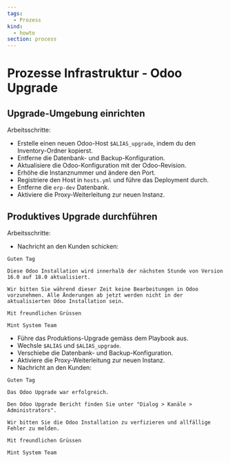```yaml
---
tags:
  - Prozess
kind:
  - howto
section: process
---
```

# Prozesse Infrastruktur - Odoo Upgrade

## Upgrade-Umgebung einrichten

Arbeitsschritte:

* Erstelle einen neuen Odoo-Host `$ALIAS_upgrade`, indem du den Inventory-Ordner kopierst.
* Entferne die Datenbank- und Backup-Konfiguration.
* Aktualisiere die Odoo-Konfiguration mit der Odoo-Revision.
* Erhöhe die Instanznummer und ändere den Port.
* Registriere den Host in `hosts.yml` und führe das Deployment durch.
* Entferne die `erp-dev` Datenbank.
* Aktiviere die Proxy-Weiterleitung zur neuen Instanz.

## Produktives Upgrade durchführen

Arbeitsschritte:

* Nachricht an den Kunden schicken:

```
Guten Tag

Diese Odoo Installation wird innerhalb der nächsten Stunde von Version 16.0 auf 18.0 aktualisiert.

Wir bitten Sie während dieser Zeit keine Bearbeitungen in Odoo vorzunehmen. Alle Änderungen ab jetzt werden nicht in der aktualisierten Odoo Installation sein.

Mit freundlichen Grüssen

Mint System Team
```

* Führe das Produktions-Upgrade gemäss dem Playbook aus.
* Wechsle `$ALIAS` und `$ALIAS_upgrade`.
* Verschiebe die Datenbank- und Backup-Konfiguration.
* Aktiviere die Proxy-Weiterleitung zur neuen Instanz.
* Nachricht an den Kunden:

```
Guten Tag

Das Odoo Upgrade war erfolgreich.

Den Odoo Upgrade Bericht finden Sie unter "Dialog > Kanäle > Administrators".

Wir bitten Sie die Odoo Installation zu verfizieren und allfällige Fehler zu melden.

Mit freundlichen Grüssen

Mint System Team
```
